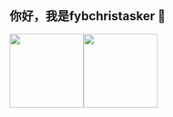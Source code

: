## 你好，我是fybchristasker 👋

<img align="" height="130px" src="https://github-readme-stats.vercel.app/api?username=fybchristasker&show_icons=true&theme=radical" /><img align="" height="130px" src="https://github-readme-stats.vercel.app/api/top-langs/?username=fybchristasker&langs_count=8&theme=radical&layout=compact" />

